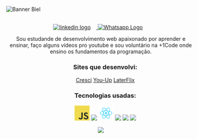 ![Banner Biel](https://i.imgur.com/wtURRs7.png)
<p align="center">
  <br style="margin-bottom: 25px;" align="center">
  <a href="https://www.linkedin.com/in/limmagabriel/" target="_blank">
    <img src="https://i.imgur.com/eeVNnMg.png" alt="linkedin logo" width="40px" style="margin-right: 15px;" />
  </a>
  <a href="https://api.whatsapp.com/send?phone=5511963492170" target="_blank">
    <img src="https://i.imgur.com/Jydv5IN.png" alt="Whatsapp Logo" width="40px" style="margin-right: 15px;" />
  </a>
</p>
<p align="center">
  Sou estudande de desenvolvimento web apaixonado por aprender e ensinar, faço alguns vídeos pro youtube e sou
  voluntário na +1Code onde ensino os fundamentos da programação.
  <ul>
    <h3 align="center">
      Sites que desenvolvi:
    </h3>
    <div align="center"><a href="https://cresci.vercel.app/home">Cresci</a> <a
        href="https://you-up.vercel.app/home">You-Up</a> <a href="https://later-flix.vercel.app/">LaterFlix</a> </div>
    <p align="center">
      <h3 align="center">
        Tecnologias usadas:
      </h3>
      <div align="center"><code><img height="40"
            src="https://raw.githubusercontent.com/github/explore/80688e429a7d4ef2fca1e82350fe8e3517d3494d/topics/javascript/javascript.png"></code>
        <code><img height="40" src="https://image.flaticon.com/icons/svg/226/226777.svg"></code>
        <code><img height="40"
            src="https://raw.githubusercontent.com/github/explore/80688e429a7d4ef2fca1e82350fe8e3517d3494d/topics/react/react.png"></code>
        <code><img height="40" src="https://avatars0.githubusercontent.com/u/139426?s=200&v=4"></code>
        <code><img height="40" src="https://avatars0.githubusercontent.com/u/317776?s=200&v=4"></code>
        <code><img height="40" src="https://avatars1.githubusercontent.com/u/2918581?s=200&v=4"></code>
      </div>
    </p>
  </ul>
</p>
<p align="center">
  <a href="https://github.com/https://github.com/biel42">
    <img src="https://github-readme-stats.vercel.app/api?username=biel42&theme=tokyonight&show_icons=true" />
  </a>
</p>
